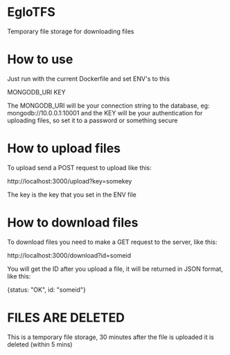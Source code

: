 # EgloTFS
Temporary file storage for downloading files

# How to use
Just run with the current Dockerfile and set ENV's to this

MONGODB_URI
KEY

The MONGODB_URI will be your connection string to the database, eg: mongodb://10.0.0.1:10001
and the KEY will be your authentication for uploading files, so set it to a password or something secure

# How to upload files
To upload send a POST request to upload like this:

http://localhost:3000/upload?key=somekey

The key is the key that you set in the ENV file

# How to download files
To download files you need to make a GET request to the server, like this:

http://localhost:3000/download?id=someid

You will get the ID after you upload a file, it will be returned in JSON format, like this:

{status: "OK", id: "someid"}

# FILES ARE DELETED
This is a temporary file storage, 30 minutes after the file is uploaded it is deleted (within 5 mins)
